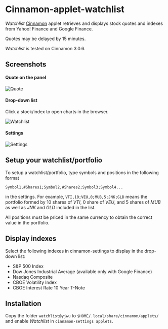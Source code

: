# Cinnamon-applet-watchlist

*Watchlist* [Cinnamon](https://en.wikipedia.org/wiki/Cinnamon_%28software%29) applet retrieves and displays stock quotes and indexes from Yahoo! Finance and Google Finance.

Quotes may be delayed by 15 minutes. 

*Watchlist* is tested on Cinnamon 3.0.6.

## Screenshots
#### Quote on the panel
![Quote](https://cloud.githubusercontent.com/assets/6327275/13592380/a721f498-e4bf-11e5-85f3-8904147ffe35.png)
#### Drop-down list 
Click a stock/index to open charts in the browser.

![Watchlist](https://cloud.githubusercontent.com/assets/6327275/13592440/0f086fc4-e4c0-11e5-9d1e-02a8d6d93821.png)
#### Settings
![Settings](https://cloud.githubusercontent.com/assets/6327275/13592381/a7384a90-e4bf-11e5-8528-8f504ef9f5a6.png)

## Setup your watchlist/portfolio
To setup a watchlist/portfolio, type symbols and positions in the following format 

```
Symbol1,#Shares1;Symbol2,#Shares2;Symbol3;Symbol4...
```
in the settings. For example, ``VTI,10;VEU,0;MUB,5;JNK;GLD`` means the portfolio formed by 10 shares of *VTI*, 0 share of *VEU*, and 5 shares of *MUB* as well as *JNK* and *GLD* included in the list.

All positions must be priced in the same currency to obtain the correct value in the portfolio. 

## Display indexes
Select the following indexes in cinnamon-settings to display in the drop-down list:

  - S&P 500 Index
  - Dow Jones Industrial Average (available only with Google Finance)
  - Nasdaq Composite
  - CBOE Volatility Index
  - CBOE Interest Rate 10 Year T-Note

## Installation
Copy the folder ``watchlist@yjwu`` to `$HOME/.local/share/cinnamon/applets/` and enable *Watchlist* in `cinnamon-settings applets`.

